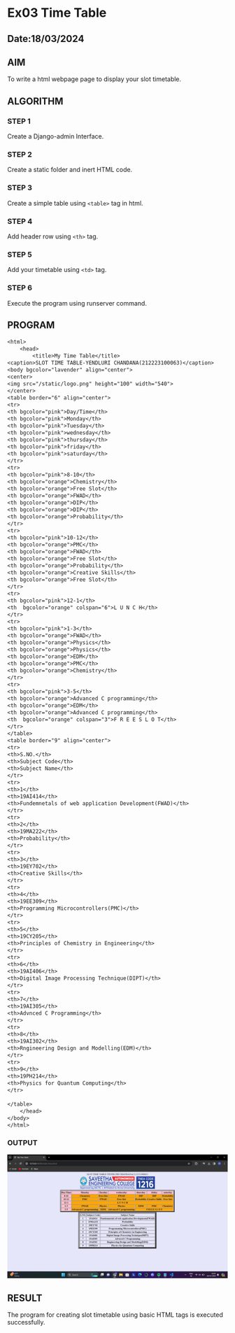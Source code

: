 # Ex03 Time Table
## Date:18/03/2024

## AIM
To write a html webpage page to display your slot timetable.

## ALGORITHM
### STEP 1
Create a Django-admin Interface.

### STEP 2
Create a static folder and inert HTML code.

### STEP 3
Create a simple table using ```<table>``` tag in html.

### STEP 4
Add header row using ```<th>``` tag.

### STEP 5
Add your timetable using ```<td>``` tag.

### STEP 6
Execute the program using runserver command.

## PROGRAM
```
<html>
    <head>
        <title>My Time Table</title>
<caption>SLOT TIME TABLE-YENDLURI CHANDANA(212223100063)</caption>
<body bgcolor="lavender" align="center">
<center>
<img src="/static/logo.png" height="100" width="540">
</center>
<table border="6" align="center">
<tr>
<th bgcolor="pink">Day/Time</th>
<th bgcolor="pink">Monday</th>
<th bgcolor="pink">Tuesday</th>
<th bgcolor="pink">wednesday</th>
<th bgcolor="pink">thursday</th>
<th bgcolor="pink">friday</th>
<th bgcolor="pink">saturday</th>
</tr>
<tr>
<th bgcolor="pink">8-10</th>
<th bgcolor="orange">Chemistry</th>
<th bgcolor="orange">Free Slot</th>
<th bgcolor="orange">FWAD</th>
<th bgcolor="orange">DIP</th>
<th bgcolor="orange">DIP</th>
<th bgcolor="orange">Probability</th>
</tr>
<tr>
<th bgcolor="pink">10-12</th>
<th bgcolor="orange">PMC</th>
<th bgcolor="orange">FWAD</th>
<th bgcolor="orange">Free Slot</th>
<th bgcolor="orange">Probability</th>
<th bgcolor="orange">Creative Skills</th>
<th bgcolor="orange">Free Slot</th>
</tr>
<tr>
<th bgcolor="pink">12-1</th>
<th  bgcolor="orange" colspan="6">L U N C H</th>
</tr>
<tr>
<th bgcolor="pink">1-3</th>
<th bgcolor="orange">FWAD</th>
<th bgcolor="orange">Physics</th>
<th bgcolor="orange">Physics</th>
<th bgcolor="orange">EDM</th>
<th bgcolor="orange">PMC</th>
<th bgcolor="orange">Chemistry</th>
</tr>
<tr>
<th bgcolor="pink">3-5</th>
<th bgcolor="orange">Advanced C programming</th>
<th bgcolor="orange">EDM</th>
<th bgcolor="orange">Advanced C programming</th>
<th  bgcolor="orange" colspan="3">F R E E S L O T</th>
</tr>
</table>
<table border="9" align="center">
<tr>
<th>S.NO.</th>
<th>Subject Code</th>
<th>Subject Name</th>
</tr>
<tr>
<th>1</th>
<th>19AI414</th>
<th>Fundemnetals of web application Development(FWAD)</th>
</tr>
<tr>
<th>2</th>
<th>19MA222</th>
<th>Probability</th>
</tr>
<tr>
<th>3</th>
<th>19EY702</th>
<th>Creative Skills</th>
</tr>
<tr>
<th>4</th>
<th>19EE309</th>
<th>Programming Microcontrollers(PMC)</th>
</tr>
<tr>
<th>5</th>
<th>19CY205</th>
<th>Principles of Chemistry in Engineering</th>
</tr>
<tr>
<th>6</th>
<th>19AI406</th>
<th>Digital Image Processing Technique(DIPT)</th>
</tr>
<tr>
<th>7</th>
<th>19AI305</th>
<th>Advnced C Programming</th>
</tr>
<tr>
<th>8</th>
<th>19AI302</th>
<th>Rngineering Design and Modelling(EDM)</th>
</tr>
<tr>
<th>9</th>
<th>19PH214</th>
<th>Physics for Quantum Computing</th>
</tr>

</table>
    </head>
</body>
</html>
```

### OUTPUT

![alt text](<Screenshot 2024-03-18 104518.png>)

## RESULT

The program for creating slot timetable using basic HTML tags is executed successfully.

